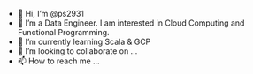- 👋 Hi, I’m @ps2931
- 👀 I’m a Data Engineer. I am interested in Cloud Computing and Functional Programming.
- 🌱 I’m currently learning Scala & GCP
- 💞️ I’m looking to collaborate on ...
- 📫 How to reach me ...

<!---
ps2931/ps2931 is a ✨ special ✨ repository because its `README.md` (this file) appears on your GitHub profile.
You can click the Preview link to take a look at your changes.
--->
